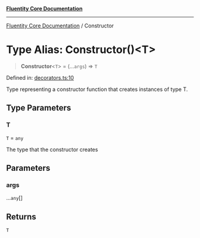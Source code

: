 [**Fluentity Core Documentation**](../README.md)

***

[Fluentity Core Documentation](../globals.md) / Constructor

# Type Alias: Constructor()\<T\>

> **Constructor**\<`T`\> = (...`args`) => `T`

Defined in: [decorators.ts:10](https://github.com/cedricpierre/fluentity-core/blob/67e692bbd289864a7426aa17449637a48dccd630/src/decorators.ts#L10)

Type representing a constructor function that creates instances of type T.

## Type Parameters

### T

`T` = `any`

The type that the constructor creates

## Parameters

### args

...`any`[]

## Returns

`T`
